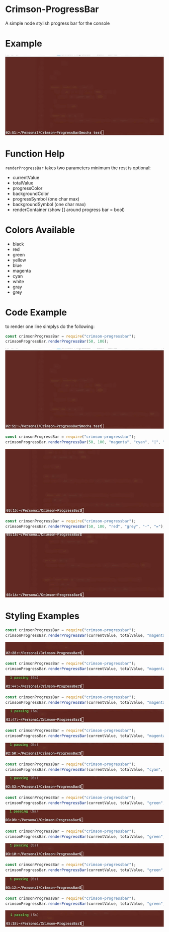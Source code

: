 # Crimson-ProgressBar

A simple node stylish progress bar for the console

# Example

![Example of Progress Bar](https://raw.githubusercontent.com/crimson-med/Crimson-ProgressBar/master/res/progress.gif)

# Function Help

`renderProgressBar` takes two parameters minimum the rest is optional:

 - currentValue
 - totalValue
 - progressColor
 - backgroundColor
 - progressSymbol (one char max)
 - backgroundSymbol (one char max)
 - renderContainer (show [] around progress bar = bool)

# Colors Available

 - black
 - red
 - green
 - yellow
 - blue
 - magenta
 - cyan
 - white
 - gray
 - grey

# Code Example

to render one line simplys do the following:

```js
const crimsonProgressBar = require("crimson-progressbar");
crimsonProgressBar.renderProgressBar(50, 100);
```

![Example of Progress Bar](https://raw.githubusercontent.com/crimson-med/Crimson-ProgressBar/master/res/progress.gif)

```js
const crimsonProgressBar = require("crimson-progressbar");
crimsonProgressBar.renderProgressBar(50, 100, "magenta", "cyan", "|", "|");
```

![Example of Progress Bar](https://raw.githubusercontent.com/crimson-med/Crimson-ProgressBar/master/res/progress_style.gif)

```js
const crimsonProgressBar = require("crimson-progressbar");
crimsonProgressBar.renderProgressBar(50, 100, "red", "grey", "-", "=");
```

![Example of Progress Bar](https://raw.githubusercontent.com/crimson-med/Crimson-ProgressBar/master/res/progress_style2.gif)

# Styling Examples

```js
const crimsonProgressBar = require("crimson-progressbar");
crimsonProgressBar.renderProgressBar(currentValue, totalValue, "magenta", "cyan", "|", "᎒", false);
```

![Example of Progress Bar](https://raw.githubusercontent.com/crimson-med/Crimson-ProgressBar/master/res/style1.gif)

```js
const crimsonProgressBar = require("crimson-progressbar");
crimsonProgressBar.renderProgressBar(currentValue, totalValue, "magenta", "cyan", "᎘", "᎗", false);
```

![Example of Progress Bar](https://raw.githubusercontent.com/crimson-med/Crimson-ProgressBar/master/res/style2.gif)

```js
const crimsonProgressBar = require("crimson-progressbar");
crimsonProgressBar.renderProgressBar(currentValue, totalValue, "magenta", "cyan", "↬", "↫", false);
```

![Example of Progress Bar](https://raw.githubusercontent.com/crimson-med/Crimson-ProgressBar/master/res/style3.gif)

```js
const crimsonProgressBar = require("crimson-progressbar");
crimsonProgressBar.renderProgressBar(currentValue, totalValue, "magenta", "cyan", "⌻", "⌷", false);
```

![Example of Progress Bar](https://raw.githubusercontent.com/crimson-med/Crimson-ProgressBar/master/res/style4.gif)

```js
const crimsonProgressBar = require("crimson-progressbar");
crimsonProgressBar.renderProgressBar(currentValue, totalValue, "cyan", "cyan", "⍜", "⍛", false);
```

![Example of Progress Bar](https://raw.githubusercontent.com/crimson-med/Crimson-ProgressBar/master/res/style5.gif)

```js
const crimsonProgressBar = require("crimson-progressbar");
crimsonProgressBar.renderProgressBar(currentValue, totalValue, "green", "red", "▓", "░", false);
```

![Example of Progress Bar](https://raw.githubusercontent.com/crimson-med/Crimson-ProgressBar/master/res/style6.gif)

```js
const crimsonProgressBar = require("crimson-progressbar");
crimsonProgressBar.renderProgressBar(currentValue, totalValue, "green", "red", "■", "□", false);
```

![Example of Progress Bar](https://raw.githubusercontent.com/crimson-med/Crimson-ProgressBar/master/res/style7.gif)

```js
const crimsonProgressBar = require("crimson-progressbar");
crimsonProgressBar.renderProgressBar(currentValue, totalValue, "green", "red", "◉", "◎", false);
```

![Example of Progress Bar](https://raw.githubusercontent.com/crimson-med/Crimson-ProgressBar/master/res/style8.gif)

```js
const crimsonProgressBar = require("crimson-progressbar");
crimsonProgressBar.renderProgressBar(currentValue, totalValue, "green", "red", "⬥", "⬦", false);
```

![Example of Progress Bar](https://raw.githubusercontent.com/crimson-med/Crimson-ProgressBar/master/res/style9.gif)

